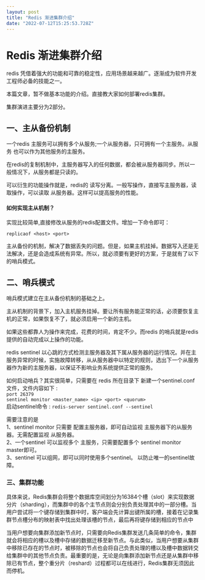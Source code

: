 ```yaml
---
layout: post
title: "Redis 渐进集群介绍"
date: "2022-07-12T15:25:53.728Z"
---
```

Redis 渐进集群介绍
============

redis 凭借着强大的功能和可靠的稳定性，应用场景越来越广。逐渐成为软件开发工程师必备的技能之一。

本篇文章，暂不做基本功能的介绍。直接教大家如何部署redis集群。

集群演进主要分为2部分。

一、主从备份机制
--------

一个redis 主服务可以拥有多个从服务;一个从服务器，只可拥有一个主服务。从服务 也可以作为其他服务的主服务。

在redis的复制机制中，主服务器写入的任何数据，都会被从服务器同步。所以一般情况下，从服务都是只读的。

可以衍生的功能操作就是，redis的 读写分离。一般写操作，直接写主服务器，读取操作，可以读取 从服务器。这样可以提高服务的性能。

#### 如何实现主从机制？

实现比较简单,直接修改从服务的redis配置文件。增加一下命令即可：

`replicaof <host> <port>`

主从备份的机制，解决了数据丢失的问题。但是，如果主机挂掉。数据写入还是无法解决，还是会造成系统有异常。所以，就必须要有更好的方案，于是就有了以下的哨兵模式。

二、哨兵模式
------

哨兵模式建立在主从备份机制的基础之上。

主从机制的背景下，加入主机服务挂掉。要让所有服务能正常的话，必须要恢复主机的正常，如果恢复不了，就必须启用一个新的主机。

如果这些都靠人为操作来完成，花费的时间，肯定不少。而redis 的哨兵就是redis 提供的自动完成以上操作的功能。

redis sentinel 以心跳的方式检测主服务器及其下属从服务器的运行情况。并在主服务异常的时候，实施故障转移，从从服务器中以特定的规则，选出下一个从服务器作为新的主服务器，以保证不影响业务系统提供正常的服务。

如何启动哨兵？其实很简单，只需要在 redis 所在目录下 新建一个sentinel.conf文件，文件内容如下 :  
`port 26379`  
`sentinel monitor <master_name> <ip> <port> <quorum>`  
启动sentinel命令 : `redis-server sentinel.conf --sentinel`

需要注意的是  
1、sentinel monitor 只需要 配置主服务器，即可自动监视 主服务器下的从服务器。无需配置监视 从服务器。  
2、一个sentinel 可以监视多个 主服务，只需要配置多个 sentinel monitor master即可。  
3、sentinel 可以组网，即可以同时使用多个sentinel。 以防止唯一的sentinel故障。

### 三、集群功能

具体来说，Redis集群会将整个数据库空间划分为16384个槽（slot）来实现数据分片（sharding），而集群中的各个主节点则会分别负责处理其中的一部分槽。当用户尝试将一个键存储到集群中时，客户端会先计算出键所属的槽，接着在记录集群节点槽分布的映射表中找出处理该槽的节点，最后再将键存储到相应的节点中

当用户想要向集群添加新节点时，只需要向Redis集群发送几条简单的命令，集群就会将相应的槽以及槽中存储的数据迁移至新节点。与此类似，当用户想要从集群中移除已存在的节点时，被移除的节点也会将自己负责处理的槽以及槽中数据转交给集群中的其他节点负责。最重要的是，无论是向集群添加新节点还是从集群中移除已有节点，整个重分片（reshard）过程都可以在线进行，Redis集群无须因此而停机。